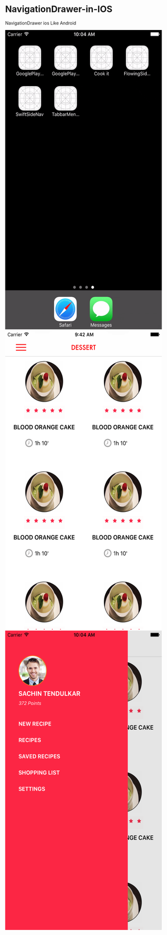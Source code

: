 # NavigationDrawer-in-IOS
NavigationDrawer ios Like Android

<img src ="screenshot.gif" width="540" height="960">
<img src ="Screenshot_iPhone-7-Plus_iOS1.png" width="540" height="960">
<img src ="Screenshot_iPhone-7-Plus_iOS-10.2_07-30-2017_10.04.08.004.png" width="540" height="960">
